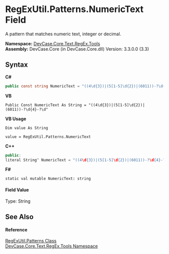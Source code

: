 # RegExUtil.Patterns.NumericText Field
 

A pattern that matches numeric text, integer or decimal.

**Namespace:**&nbsp;<a href="N_DevCase_Core_Text_RegEx_Tools">DevCase.Core.Text.RegEx.Tools</a><br />**Assembly:**&nbsp;DevCase.Core (in DevCase.Core.dll) Version: 3.3.0.0 (3.3)

## Syntax

**C#**<br />
``` C#
public const string NumericText = "((4\d{3})|(5[1-5]\d{2})|(6011))-?\d{4}-?\d"
```

**VB**<br />
``` VB
Public Const NumericText As String = "((4\d{3})|(5[1-5]\d{2})|(6011))-?\d{4}-?\d"
```

**VB Usage**<br />
``` VB Usage
Dim value As String

value = RegExUtil.Patterns.NumericText

```

**C++**<br />
``` C++
public:
literal String^ NumericText = "((4\d{3})|(5[1-5]\d{2})|(6011))-?\d{4}-?\d"
```

**F#**<br />
``` F#
static val mutable NumericText: string
```


#### Field Value
Type: String

## See Also


#### Reference
<a href="T_DevCase_Core_Text_RegEx_Tools_RegExUtil_Patterns">RegExUtil.Patterns Class</a><br /><a href="N_DevCase_Core_Text_RegEx_Tools">DevCase.Core.Text.RegEx.Tools Namespace</a><br />